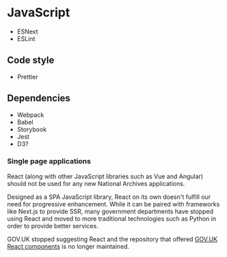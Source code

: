 # JavaScript

- ESNext
- ESLint

## Code style

- Prettier

## Dependencies

- Webpack
- Babel
- Storybook
- Jest
- D3?

### Single page applications

React (along with other JavaScript libraries such as Vue and Angular) should not be used for any new National Archives applications.

Designed as a SPA JavaScript library, React on its own doesn't fulfill our need for progressive enhancement. While it can be paired with frameworks like Next.js to provide SSR, many government departments have stopped using React and moved to more traditional technologies such as Python in order to provide better services.

GOV.UK stopped suggesting React and the repository that offered [GOV.UK React components](https://github.com/surevine/govuk-react-jsx) is no longer maintained.
